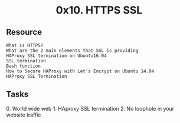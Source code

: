 <center><h1>0x10. HTTPS SSL</h1></center>

<h2>Resource</h2>

    What is HTTPS?
    What are the 2 main elements that SSL is providing
    HAProxy SSL termination on Ubuntu16.04
    SSL termination
    Bash function
    How to Secure HAProxy with Let's Encrypt on Ubuntu 14.04
    HAProxy SSL Termination

<h2>Tasks</h2>
0. World wide web
1. HAproxy SSL termination
2. No loophole in your website traffic
